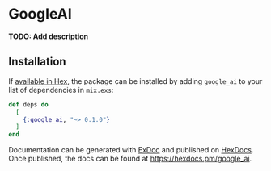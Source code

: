 # GoogleAI

**TODO: Add description**

## Installation

If [available in Hex](https://hex.pm/docs/publish), the package can be installed
by adding `google_ai` to your list of dependencies in `mix.exs`:

```elixir
def deps do
  [
    {:google_ai, "~> 0.1.0"}
  ]
end
```

Documentation can be generated with [ExDoc](https://github.com/elixir-lang/ex_doc)
and published on [HexDocs](https://hexdocs.pm). Once published, the docs can
be found at <https://hexdocs.pm/google_ai>.


